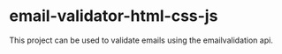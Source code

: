 # email-validator-html-css-js
 This project can be used to validate emails using the emailvalidation api.
